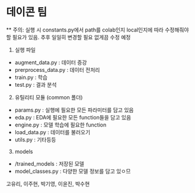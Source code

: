 # 데이콘 팀 

** 주의: 실행 시 constants.py에서 path를 colab인지 local인지에 따라 수정해줘야할 필요가 있음. 추후 일일히 변경할 필요 없게끔 수정 예정

1. 실행 파일

- augment_data.py : 데이터 증강
- prerprocess_data.py : 데이터 전처리 
- train.py : 학습
- test.py : 결과 분석

2. 유틸리티 모듈 (common 폴더)

- params.py : 실행에 필요한 모든 파라미터를 담고 있음
- eda.py : EDA에 필요한 모든 function들을 담고 있음
- engine.py :  모델 학습에 필요한 function
- load_data.py : 데이터를 불러오기
- utils.py : 기타등등

3. models

- /trained_models : 저장된 모델
- model_classes.py : 다양한 모델 정보를 담고 있ㅇ므

고유리, 이주현, 박기영, 이윤진, 박수현